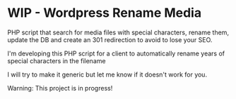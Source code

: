 # WIP - Wordpress Rename Media

PHP script that search for media files with special characters, rename them, update the DB and create an 301 redirection to avoid to lose your SEO.

I'm developing this PHP script for a client to automatically rename years of special characters in the filename

I will try to make it generic but let me know if it doesn't work for you.

Warning: This project is in progress!
